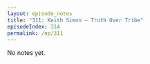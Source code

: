 ```yaml
---
layout: episode_notes
title: "311: Keith Simon — Truth Over Tribe"
episodeIndex: 314
permalink: /ep/311
---
```

No notes yet.
